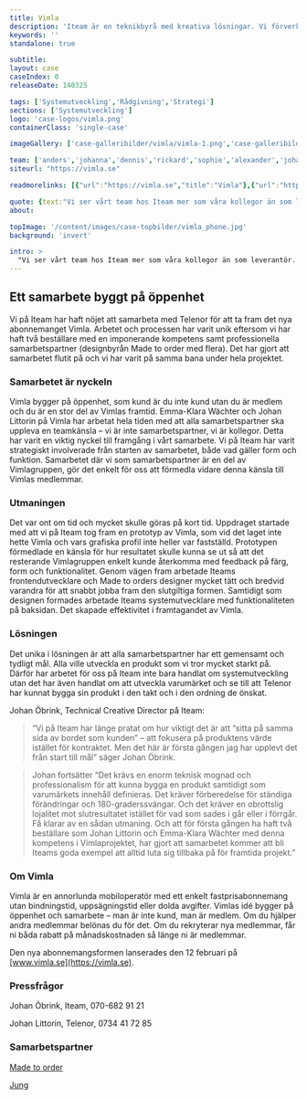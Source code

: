 ```yaml
---
title: Vimla
description: 'Iteam är en teknikbyrå med kreativa lösningar. Vi förverkligar dina idéer.'
keywords: ''
standalone: true

subtitle:
layout: case
caseIndex: 0
releaseDate: 140325

tags: ['Systemutveckling','Rådgivning','Strategi']
sections: ['Systemutveckling']
logo: 'case-logos/vimla.png'
containerClass: 'single-case'

imageGallery: ['case-galleribilder/vimla/vimla-1.png','case-galleribilder/vimla/vimla-2.png','case-galleribilder/vimla/vimla-3.png','case-galleribilder/vimla/vimla-4.png']

team: ['anders','johanna','dennis','rickard','sophie','alexander','johan','mikael']
siteurl: "https://vimla.se"

readmorelinks: [{"url":"https://vimla.se","title":"Vimla"},{"url":"https://www.youtube.com/watch?v=hJ472LXXaaM","title":"Vimla - Så här funkar det"},{"url":"http://www.madetoorder.se","title":"Made to Order"}, {"url":"http://www.jungrelations.se","title":"Jung Relations"}]

quote: {text:"Vi ser vårt team hos Iteam mer som våra kollegor än som leverantör. Istället för att vi ställer krav som Iteam utför så jobbar vi tillsammans och sätter alla funktioner och lösningar för siten. Det har gjort att vi kommit mycket längre än vad vi skulle gjort annars", by:"Johan Littorin, intiativtagare och affärsansvarig för Vimla"}
about:

topImage: '/content/images/case-topbilder/vimla_phone.jpg'
background: 'invert'

intro: >
  "Vi ser vårt team hos Iteam mer som våra kollegor än som leverantör. Istället för att vi ställer krav som Iteam utför så jobbar vi tillsammans och sätter alla funktioner och lösningar för siten."
---
```


## Ett samarbete byggt på öppenhet

Vi på Iteam har haft nöjet att samarbeta med Telenor för att ta fram det nya abonnemanget Vimla. Arbetet och processen har varit unik eftersom vi har haft två beställare med en imponerande kompetens samt professionella samarbetspartner (designbyrån Made to order med flera). Det har gjort att samarbetet flutit på och vi har varit på samma bana under hela projektet.

### Samarbetet är nyckeln
Vimla bygger på öppenhet, som kund är du inte kund utan du är medlem och du är en stor del av Vimlas framtid.
Emma-Klara Wächter och Johan Littorin på Vimla har arbetat hela tiden med att alla samarbetspartner ska uppleva en teamkänsla – vi är inte samarbetspartner, vi är kollegor. Detta har varit en viktig nyckel till framgång i vårt samarbete. Vi på Iteam har varit strategiskt involverade från starten av samarbetet, både vad gäller form och funktion.
Samarbetet där vi som samarbetspartner är en del av Vimlagruppen, gör det enkelt för oss att förmedla vidare denna känsla till Vimlas medlemmar.

### Utmaningen
Det var ont om tid och mycket skulle göras på kort tid. Uppdraget startade med att vi på Iteam tog fram en prototyp av Vimla, som vid det laget inte hette Vimla och vars grafiska profil inte heller var fastställd.
Prototypen förmedlade en känsla för hur resultatet skulle kunna se ut så att det resterande Vimlagruppen enkelt kunde återkomma med feedback på färg, form och funktionalitet.
Genom vägen fram arbetade Iteams frontendutvecklare och Made to orders designer mycket tätt och bredvid varandra för att snabbt jobba fram den slutgiltiga formen. Samtidigt som designen formades arbetade Iteams systemutvecklare med funktionaliteten på baksidan. Det skapade effektivitet i framtagandet av Vimla.

### Lösningen
Det unika i lösningen är att alla samarbetspartner har ett gemensamt och tydligt mål. Alla ville utveckla en produkt som vi tror mycket starkt på. Därför har arbetet för oss på Iteam inte bara handlat om systemutveckling utan det har även handlat om att utveckla varumärket och se till att Telenor har kunnat bygga sin produkt i den takt och i den ordning de önskat.

Johan Öbrink, Technical Creative Director på Iteam:
> “Vi på Iteam har länge pratat om hur viktigt det är att “sitta på samma sida av bordet som kunden” – att fokusera på produktens värde istället för kontraktet. Men det här är första gången jag har upplevt det från start till mål” säger Johan Öbrink.

> Johan fortsätter “Det krävs en enorm teknisk mognad och professionalism för att kunna bygga en produkt samtidigt som varumärkets innehåll definieras. Det kräver förberedelse för ständiga förändringar och 180-graderssvängar. Och det kräver en obrottslig lojalitet mot slutresultatet istället för vad som sades i går eller i förrgår. Få klarar av en sådan utmaning. Och att för första gången ha haft två beställare som Johan Littorin och Emma-Klara Wächter med denna kompetens i Vimlaprojektet, har gjort att samarbetet kommer att bli Iteams goda exempel att alltid luta sig tillbaka på för framtida projekt.”

### Om Vimla
Vimla är en annorlunda mobiloperatör med ett enkelt fastprisabonnemang utan bindningstid, uppsägningstid eller dolda avgifter. Vimlas idé bygger på öppenhet och samarbete – man är inte kund, man är medlem. Om du hjälper andra medlemmar belönas du för det. Om du rekryterar nya medlemmar, får ni båda rabatt på månadskostnaden så länge ni är medlemmar.

Den nya abonnemangsformen lanserades den 12 februari på [www.vimla.se](https://vimla.se).

### Pressfrågor
Johan Öbrink, Iteam, 070-682 91 21

Johan Littorin, Telenor, 0734 41 72 85

### Samarbetspartner
[Made to order](http://www.madetoorder.se)

[Jung](http://www.jungrelations.se)

